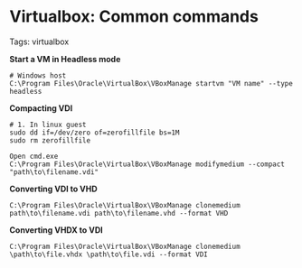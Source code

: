 # Virtualbox: Common commands

Tags: virtualbox

**Start a VM in Headless mode**

```
# Windows host
C:\Program Files\Oracle\VirtualBox\VBoxManage startvm "VM name" --type headless
```

**Compacting VDI**

```
# 1. In linux guest
sudo dd if=/dev/zero of=zerofillfile bs=1M
sudo rm zerofillfile

Open cmd.exe
C:\Program Files\Oracle\VirtualBox\VBoxManage modifymedium --compact "path\to\filename.vdi"
```

**Converting VDI to VHD**

```
C:\Program Files\Oracle\VirtualBox\VBoxManage clonemedium path\to\filename.vdi path\to\filename.vhd --format VHD
```

**Converting VHDX to VDI**

```
C:\Program Files\Oracle\VirtualBox\VBoxManage clonemedium \path\to\file.vhdx \path\to\file.vdi --format VDI
```
